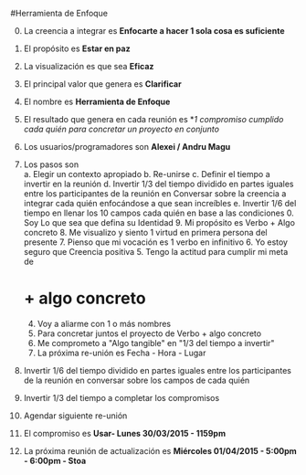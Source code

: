 #Herramienta de Enfoque

0. La creencia a integrar es **Enfocarte a hacer 1 sola cosa es suficiente**

9. El propósito es **Estar en paz**
  
8. La visualización es que sea **Eficaz**
  
7. El principal valor que genera es **Clarificar**

6. El nombre es **Herramienta de Enfoque**
  
5. El resultado que genera en cada reunión es **1 compromiso cumplido cada quién para concretar un proyecto en conjunto*
  
4. Los usuarios/programadores son **Alexei / Andru Magu**
  
3. Los pasos son	
  a. Elegir un contexto apropiado
  b. Re-unirse
  c. Definir el tiempo a invertir en la reunión
  d. Invertir 1/3 del tiempo dividido en partes iguales entre los participantes de la reunión en
    Conversar sobre la creencia a integrar cada quién enfocándose a que sean increíbles
  e. Invertir 1/6 del tiempo en llenar los 10 campos cada quién en base a las condiciones 
    0. Soy
      Lo que sea que defina su Identidad
    9. Mi propósito es
      Verbo + Algo concreto
    8. Me visualizo y siento
      1 virtud en primera persona del presente
    7. Pienso que mi vocación es
      1 verbo en infinitivo
    6. Yo estoy seguro que
      Creencia positiva
    5. Tengo la actitud para cumplir mi meta de
     # + algo concreto
    4. Voy a aliarme con
      1 o más nombres
    3. Para concretar juntos el proyecto de
      Verbo + algo concreto
    2. Me comprometo a
      "Algo tangible" en "1/3 del tiempo a invertir"
    1. La próxima re-unión es
      Fecha - Hora - Lugar

  4. Invertir 1/6 del tiempo dividido en partes iguales entre los participantes de la reunión en conversar sobre los campos de cada quién
  
  5. Invertir 1/3 del tiempo a completar los compromisos
  6. Agendar siguiente re-unión

2. El compromiso es **Usar- Lunes 30/03/2015 - 1159pm**

1. La próxima reunión de actualización es **Miércoles 01/04/2015 - 5:00pm - 6:00pm - Stoa**

